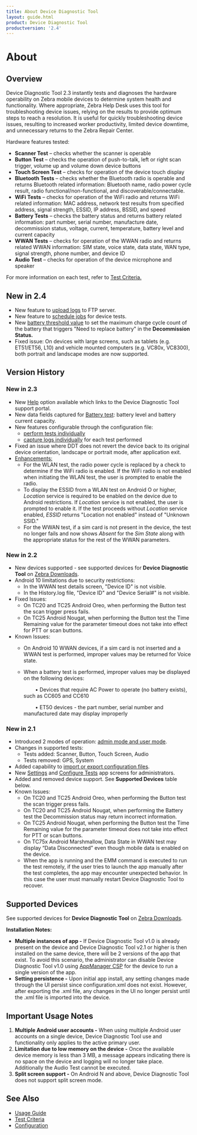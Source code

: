```yaml
---
title: About Device Diagnostic Tool
layout: guide.html
product: Device Diagnostic Tool
productversion: '2.4'
---
```


# About

## Overview

Device Diagnostic Tool 2.3 instantly tests and diagnoses the hardware operability on Zebra mobile devices to determine system health and functionality. Where appropriate, Zebra Help Desk uses this tool for troubleshooting device issues, relying on the results to provide optimum steps to reach a resolution. It is useful for quickly troubleshooting device issues, resulting to increased worker productivity, limited device downtime, and unnecessary returns to the Zebra Repair Center.

Hardware features tested:

* **Scanner Test** – checks whether the scanner is operable
* **Button Test** – checks the operation of push-to-talk, left or right scan trigger, volume up and volume down device buttons
* **Touch Screen Test** – checks for operation of the device touch display
* **Bluetooth Tests** – checks whether the Bluetooth radio is operable and returns Bluetooth related information: Bluetooth name, radio power cycle result, radio functional/non-functional, and discoverable/connectable.
* **WiFi Tests** – checks for operation of the WiFi radio and returns WiFi related information: MAC address, network test results from specified address, signal strength, ESSID, IP address, BSSID, and speed
* **Battery Tests** – checks the battery status and returns battery related information: part number, serial number, manufacture date, decommission status, voltage, current, temperature, battery level and current capacity
* **WWAN Tests** – checks for operation of the WWAN radio and returns related WWAN information: SIM state, voice state, data state, WAN type, signal strength, phone number, and device ID
* **Audio Test** – checks for operation of the device microphone and speaker

For more information on each test, refer to [Test Criteria.](../criteria)

## New in 2.4

* New feature to [upload logs](../usage/#uploadlogs) to FTP server.
* New feature to [schedule jobs](../usage/#schedulejobs) for device tests.
* New [battery threshold value](../configuration/#configuretests) to set the maximum charge cycle count of the battery that triggers "Need to replace battery" in the **Decommission Status.**
* Fixed issue: On devices with large screens, such as tablets \(e.g. ET51/ET56, L10\) and vehicle mounted computers \(e.g. VC80x, VC8300\), both portrait and landscape modes are now supported.

## Version History

### New in 2.3

* New [Help](../usage/#userinterface) option available which links to the Device Diagnostic Tool support portal.
* New data fields captured for [Battery test](../usage/#batterytest): battery level and battery current capacity.
* New features configurable through the configuration file:
  * [perform tests individually](../configuration/#configurationfile)
  * [capture logs individually](../configuration/#configurationfile) for each test performed
* Fixed an issue where DDT does not revert the device back to its original device orientation, landscape or portrait mode, after application exit.
* [Enhancements:](../usage/#userinterface)
  * For the WLAN test, the radio power cycle is replaced by a check to determine if the WiFi radio is enabled. If the WiFi radio is not enabled when initiating the WLAN test, the user is prompted to enable the radio.
  * To display the ESSID from a WLAN test on Android O or higher, _Location_ service is required to be enabled on the device due to Android restrictions. If _Location_ service is not enabled, the user is prompted to enable it. If the test proceeds without _Location_ service enabled, _ESSID_ returns "Location not enabled" instead of "Unknown SSID." 
  * For the WWAN test, if a sim card is not present in the device, the test no longer fails and now shows _Absent_ for the _Sim State_ along with the appropriate status for the rest of the WWAN parameters.

### New in 2.2

* New devices supported - see supported devices for **Device Diagnostic Tool** on [Zebra Downloads](https://www.zebra.com/us/en/support-downloads/software/utilities/device-diagnostic-tool.html).
* Android 10 limitations due to security restrictions:
  * In the WWAN test details screen, "Device ID" is not visible.
  * In the History.log file, "Device ID" and "Device Serial\#" is not visible.
* Fixed Issues:
  * On TC20 and TC25 Android Oreo, when performing the Button test the scan trigger press fails.
  * On TC25 Android Nougat, when performing the Button test the Time Remaining value for the parameter timeout does not take into effect for PTT or scan buttons.
* Known Issues:
  * On Android 10 WWAN devices, if a sim card is not inserted and a WWAN test is performed, improper values may be returned for Voice state.
  * When a battery test is performed, improper values may be displayed on the following devices:  


            • Devices that require AC Power to operate \(no battery exists\), such as CC605 and CC610  


            • ET50 devices - the part number, serial number and manufactured date may display improperly

### New in 2.1

* Introduced 2 modes of operation: [admin mode and user mode](../usage).
* Changes in supported tests:
  * Tests added: Scanner, Button, Touch Screen, Audio
  * Tests removed: GPS, System
* Added capability to [import or export configuration files](../configuration).
* New [Settings](../configuration) and [Configure Tests](../configuration) app screens for administrators.
* Added and removed device support. See **Supported Devices** table below.
* Known Issues:
  * On TC20 and TC25 Android Oreo, when performing the Button test the scan trigger press fails.
  * On TC20 and TC25 Android Nougat, when performing the Battery test the Decommission status may return incorrect information.
  * On TC25 Android Nougat, when performing the Button test the Time Remaining value for the parameter timeout does not take into effect for PTT or scan buttons.
  * On TC75x Android Marshmallow, Data State in WWAN test may display “Data Disconnected” even though mobile data is enabled on the device.
  * When the app is running and the EMM command is executed to run the test remotely, if the user tries to launch the app manually after the test completes, the app may encounter unexpected behavior. In this case the user must manually restart Device Diagnostic Tool to recover.

## Supported Devices

See supported devices for **Device Diagnostic Tool** on [Zebra Downloads](https://www.zebra.com/us/en/support-downloads/software/utilities/device-diagnostic-tool.html).

**Installation Notes:**

* **Multiple instances of app -** If Device Diagnostic Tool v1.0 is already present on the device and Device Diagnostic Tool v2.1 or higher is then installed on the same device, there will be 2 versions of the app that exist. To avoid this scenario, the administrator can disable Device Diagnostic Tool v1.0 using [AppManager CSP](/mx/appmgr) for the device to run a single version of the app.
* **Setting persistence -** Upon initial app install, any setting changes made through the UI persist since configuration.xml does not exist. However, after exporting the .xml file, any changes in the UI no longer persist until the .xml file is imported into the device.

## Important Usage Notes

1. **Multiple Android user accounts -** When using multiple Android user accounts on a single device, Device Diagnostic Tool use and functionality only applies to the active primary user.
2. **Limitation due to low memory on the device -** Once the available device memory is less than 3 MB, a message appears indicating there is no space on the device and logging will no longer take place. Additionally the Audio Test cannot be executed.
3. **Split screen support -** On Android N and above, Device Diagnostic Tool does not support split screen mode.

## See Also

* [Usage Guide](../usage)
* [Test Criteria](../criteria)
* [Configuration](../configuration)

